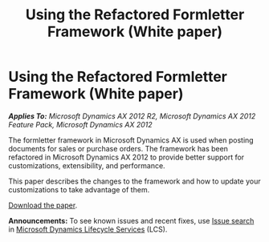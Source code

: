 ﻿---
title: Using the Refactored Formletter Framework (White paper)
TOCTitle: Using the Refactored Formletter Framework
ms:assetid: 8c7c9948-f774-408d-9251-fea0a8248310
ms:mtpsurl: https://technet.microsoft.com/en-us/library/Hh272871(v=AX.60)
ms:contentKeyID: 36584395
ms.date: 04/18/2014
mtps_version: v=AX.60
---

# Using the Refactored Formletter Framework (White paper) 


_**Applies To:** Microsoft Dynamics AX 2012 R2, Microsoft Dynamics AX 2012 Feature Pack, Microsoft Dynamics AX 2012_

The formletter framework in Microsoft Dynamics AX is used when posting documents for sales or purchase orders. The framework has been refactored in Microsoft Dynamics AX 2012 to provide better support for customizations, extensibility, and performance.

This paper describes the changes to the framework and how to update your customizations to take advantage of them.

[Download the paper](http://go.microsoft.com/fwlink/?linkid=218315).

  
**Announcements:** To see known issues and recent fixes, use [Issue search](http://go.microsoft.com/fwlink/?linkid=389258) in [Microsoft Dynamics Lifecycle Services](http://go.microsoft.com/fwlink/?linkid=306505) (LCS).


